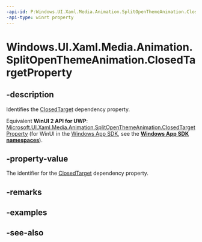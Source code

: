 ```yaml
---
-api-id: P:Windows.UI.Xaml.Media.Animation.SplitOpenThemeAnimation.ClosedTargetProperty
-api-type: winrt property
---
```


<!-- Property syntax
public Windows.UI.Xaml.DependencyProperty ClosedTargetProperty { get; }
-->

# Windows.UI.Xaml.Media.Animation.SplitOpenThemeAnimation.ClosedTargetProperty

## -description
Identifies the [ClosedTarget](splitopenthemeanimation_closedtarget.md) dependency property.

Equivalent **WinUI 2 API for UWP**: [Microsoft.UI.Xaml.Media.Animation.SplitOpenThemeAnimation.ClosedTargetProperty](/windows/winui/api/microsoft.ui.xaml.media.animation.splitopenthemeanimation.closedtargetproperty) (for WinUI in the [Windows App SDK](/windows/apps/windows-app-sdk/), see the **[Windows App SDK namespaces](/windows/windows-app-sdk/api/winrt/)**).

## -property-value
The identifier for the [ClosedTarget](splitopenthemeanimation_closedtarget.md) dependency property.

## -remarks

## -examples

## -see-also
